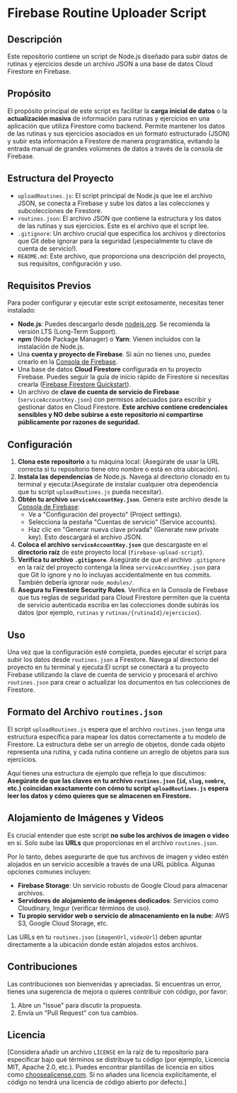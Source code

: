 # Firebase Routine Uploader Script

## Descripción

Este repositorio contiene un script de Node.js diseñado para subir datos de rutinas y ejercicios desde un archivo JSON a una base de datos Cloud Firestore en Firebase.

## Propósito

El propósito principal de este script es facilitar la **carga inicial de datos** o la **actualización masiva** de información para rutinas y ejercicios en una aplicación que utiliza Firestore como backend. Permite mantener los datos de las rutinas y sus ejercicios asociados en un formato estructurado (JSON) y subir esta información a Firestore de manera programática, evitando la entrada manual de grandes volúmenes de datos a través de la consola de Firebase.

## Estructura del Proyecto

-   `uploadRoutines.js`: El script principal de Node.js que lee el archivo JSON, se conecta a Firebase y sube los datos a las colecciones y subcolecciones de Firestore.
-   `routines.json`: El archivo JSON que contiene la estructura y los datos de las rutinas y sus ejercicios. Este es el archivo que el script lee.
-   `.gitignore`: Un archivo crucial que especifica los archivos y directorios que Git debe ignorar para la seguridad (¡especialmente tu clave de cuenta de servicio!).
-   `README.md`: Este archivo, que proporciona una descripción del proyecto, sus requisitos, configuración y uso.

## Requisitos Previos

Para poder configurar y ejecutar este script exitosamente, necesitas tener instalado:

-   **Node.js**: Puedes descargarlo desde [nodejs.org](https://nodejs.org/). Se recomienda la versión LTS (Long-Term Support).
-   **npm** (Node Package Manager) o **Yarn**: Vienen incluidos con la instalación de Node.js.
-   Una **cuenta y proyecto de Firebase**. Si aún no tienes uno, puedes crearlo en la [Consola de Firebase](https://console.firebase.google.com/).
-   Una base de datos **Cloud Firestore** configurada en tu proyecto Firebase. Puedes seguir la guía de inicio rápido de Firestore si necesitas crearla ([Firebase Firestore Quickstart](https://firebase.google.com/docs/firestore/quickstart)).
-   Un archivo de **clave de cuenta de servicio de Firebase** (`serviceAccountKey.json`) con permisos adecuados para escribir y gestionar datos en Cloud Firestore. **Este archivo contiene credenciales sensibles y NO debe subirse a este repositorio ni compartirse públicamente por razones de seguridad.**

## Configuración

1.  **Clona este repositorio** a tu máquina local: (Asegúrate de usar la URL correcta si tu repositorio tiene otro nombre o está en otra ubicación).
2.  **Instala las dependencias** de Node.js. Navega al directorio clonado en tu terminal y ejecuta:(Asegúrate de instalar cualquier otra dependencia que tu script `uploadRoutines.js` pueda necesitar).
3.  **Obtén tu archivo `serviceAccountKey.json`**. Genera este archivo desde la [Consola de Firebase](https://console.firebase.google.com/):
    *   Ve a "Configuración del proyecto" (Project settings).
    *   Selecciona la pestaña "Cuentas de servicio" (Service accounts).
    *   Haz clic en "Generar nueva clave privada" (Generate new private key). Esto descargará el archivo JSON.
4.  **Coloca el archivo `serviceAccountKey.json`** que descargaste en el **directorio raíz** de este proyecto local (`firebase-upload-script`).
5.  **Verifica tu archivo `.gitignore`**. Asegúrate de que el archivo `.gitignore` en la raíz del proyecto contenga la línea `serviceAccountKey.json` para que Git lo ignore y no lo incluyas accidentalmente en tus commits. También debería ignorar `node_modules/`.
6.  **Asegura tu Firestore Security Rules**. Verifica en la Consola de Firebase que tus reglas de seguridad para Cloud Firestore permiten que la cuenta de servicio autenticada escriba en las colecciones donde subirás los datos (por ejemplo, `rutinas` y `rutinas/{rutinaId}/ejercicios`).

## Uso

Una vez que la configuración esté completa, puedes ejecutar el script para subir los datos desde `routines.json` a Firestore. Navega al directorio del proyecto en tu terminal y ejecuta:El script se conectará a tu proyecto Firebase utilizando la clave de cuenta de servicio y procesará el archivo `routines.json` para crear o actualizar los documentos en tus colecciones de Firestore.

## Formato del Archivo `routines.json`

El script `uploadRoutines.js` espera que el archivo `routines.json` tenga una estructura específica para mapear los datos correctamente a tu modelo de Firestore. La estructura debe ser un arreglo de objetos, donde cada objeto representa una rutina, y cada rutina contiene un arreglo de objetos para sus ejercicios.

Aquí tienes una estructura de ejemplo que refleja lo que discutimos: **Asegúrate de que las claves en tu archivo `routines.json` (`id`, `slug`, `nombre`, etc.) coincidan exactamente con cómo tu script `uploadRoutines.js` espera leer los datos y cómo quieres que se almacenen en Firestore.**

## Alojamiento de Imágenes y Videos

Es crucial entender que este script **no sube los archivos de imagen o video** en sí. Solo sube las **URLs** que proporcionas en el archivo `routines.json`.

Por lo tanto, debes asegurarte de que tus archivos de imagen y video estén alojados en un servicio accesible a través de una URL pública. Algunas opciones comunes incluyen:

-   **Firebase Storage**: Un servicio robusto de Google Cloud para almacenar archivos.
-   **Servidores de alojamiento de imágenes dedicados**: Servicios como Cloudinary, Imgur (verificar términos de uso).
-   **Tu propio servidor web o servicio de almacenamiento en la nube**: AWS S3, Google Cloud Storage, etc.

Las URLs en tu `routines.json` (`imagenUrl`, `videoUrl`) deben apuntar directamente a la ubicación donde están alojados estos archivos.

## Contribuciones

Las contribuciones son bienvenidas y apreciadas. Si encuentras un error, tienes una sugerencia de mejora o quieres contribuir con código, por favor:

1.  Abre un "Issue" para discutir la propuesta.
2.  Envía un "Pull Request" con tus cambios.

## Licencia

[Considera añadir un archivo `LICENSE` en la raíz de tu repositorio para especificar bajo qué términos se distribuye tu código (por ejemplo, Licencia MIT, Apache 2.0, etc.). Puedes encontrar plantillas de licencia en sitios como [choosealicense.com](https://choosealicense.com/). Si no añades una licencia explícitamente, el código no tendrá una licencia de código abierto por defecto.]